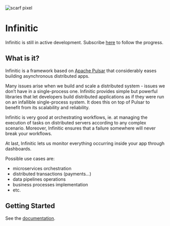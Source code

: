 ![scarf pixel](https://static.scarf.sh/a.png?x-pxid=b7a9c0b3-ae8b-4e19-838b-36a40ee1cf96)

# Infinitic

Infinitic is still in active development. Subscribe [here](https://infinitic.substack.com) to follow the progress.

## What is it?

Infinitic is a framework based on [Apache Pulsar](https://pulsar.apache.org/) that considerably eases building
asynchronous distributed apps.

Many issues arise when we build and scale a distributed system - issues we don’t have in a single-process one. Infinitic
provides simple but powerful libraries that let developers build distributed applications as if they were run on an
infallible single-process system. It does this on top of Pulsar to benefit from its scalability and reliability.

Infinitic is very good at orchestrating workflows, ie. at managing the execution of tasks on distributed servers
according to any complex scenario. Moreover, Infinitic ensures that a failure somewhere will never break your workflows.

At last, Infinitic lets us monitor everything occurring inside your app through dashboards.

Possible use cases are:

- microservices orchestration
- distributed transactions (payments...)
- data pipelines operations
- business processes implementation
- etc.

## Getting Started

See the [documentation](https://docs.infinitic.io).
